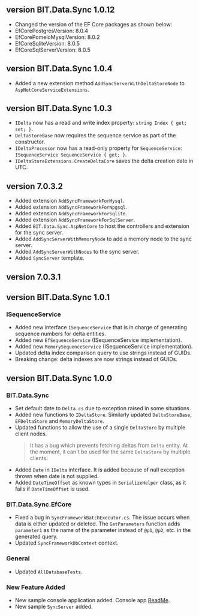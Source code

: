 ﻿## version BIT.Data.Sync 1.0.12 

- Changed the version of the EF Core packages as shown below:
- EfCorePostgresVersion: 8.0.4
- EfCorePomeloMysqlVersion: 8.0.2
- EfCoreSqliteVersion: 8.0.5
- EfCoreSqlServerVersion: 8.0.5

## version BIT.Data.Sync 1.0.4
- Added a new extension method `AddSyncServerWithDeltaStoreNode` to `AspNetCoreServiceExtensions`.

## version BIT.Data.Sync 1.0.3
- `IDelta` now has a read and write index property: `string Index { get; set; }`.
- `DeltaStoreBase` now requires the sequence service as part of the constructor.
- `IDeltaProcessor` now has a read-only property for `SequenceService`: `ISequenceService SequenceService { get; }`.
- `IDeltaStoreExtensions.CreateDeltaCore` saves the delta creation date in UTC.

## version 7.0.3.2
- Added extension `AddSyncFrameworkForMysql`.
- Added extension `AddSyncFrameworkForNpgsql`.
- Added extension `AddSyncFrameworkForSqlite`.
- Added extension `AddSyncFrameworkForSqlServer`.
- Added `BIT.Data.Sync.AspNetCore` to host the controllers and extension for the sync server.
- Added `AddSyncServerWithMemoryNode` to add a memory node to the sync server.
- Added `AddSyncServerWithNodes` to the sync server.
- Added `SyncServer` template.

## version 7.0.3.1
## version BIT.Data.Sync 1.0.1
### ISequenceService
- Added new interface `ISequenceService` that is in charge of generating sequence numbers for delta entities.
- Added new `EfSequenceService` (ISequenceService implementation).
- Added new `MemorySequenceService` (ISequenceService implementation).
- Updated delta index comparison query to use strings instead of GUIDs.
- Breaking change: delta indexes are now strings instead of GUIDs.

## version BIT.Data.Sync 1.0.0
### BIT.Data.Sync
- Set default date to `Delta.cs` due to exception raised in some situations.
- Added new functions to `IDeltaStore`. Similarly updated `DeltaStoreBase`, `EFDeltaStore` and `MemoryDeltaStore`.
- Updated functions to allow the use of a single `DeltaStore` by multiple client nodes. 
  > It has a bug which prevents fetching deltas from `Delta` entity. At the moment, it can't be used for the same `DeltaStore` by multiple clients.
- Added `Date` in `IDelta` interface. It is added because of null exception thrown when date is not supplied.
- Added `DateTimeOffset` as known types in `SerializeHelper` class, as it fails if `DateTimeOffset` is used.
### BIT.Data.Sync.EfCore
- Fixed a bug in `SyncFrameworkBatchExecutor.cs`. The issue occurs when data is either updated or deleted.
  The `GetParameters` function adds `parameter1` as the name of the parameter instead of `@p1`, `@p2`, etc. in the generated query.
- Updated `SyncFrameworkDbContext` context.
### General
- Updated `AllDatabaseTests`.

### New Feature Added
- New sample console application added. Console app [ReadMe](#./src/SyncFramework.Console/readme.md).
- New sample `SyncServer` added.
